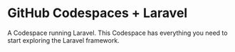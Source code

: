# GitHub Codespaces + Laravel

A Codespace running Laravel. This Codespace has everything you need to start exploring the Laravel framework.
